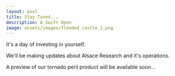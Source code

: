```yaml
---
layout: post
title: Stay Tuned...
description: A Swift Open
image: assets/images/flooded_castle_1.png
---
```


It's a day of investing in yourself.

We'll be making updates about Alsace Research and it's operations.

A preview of our tornado peril product will be available soon...